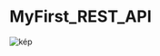 # MyFirst_REST_API

![kép](https://github.com/antaladrien/MyFirst_REST_API/assets/43675614/c0adab74-b7fe-4e90-9164-66020d30a536)
